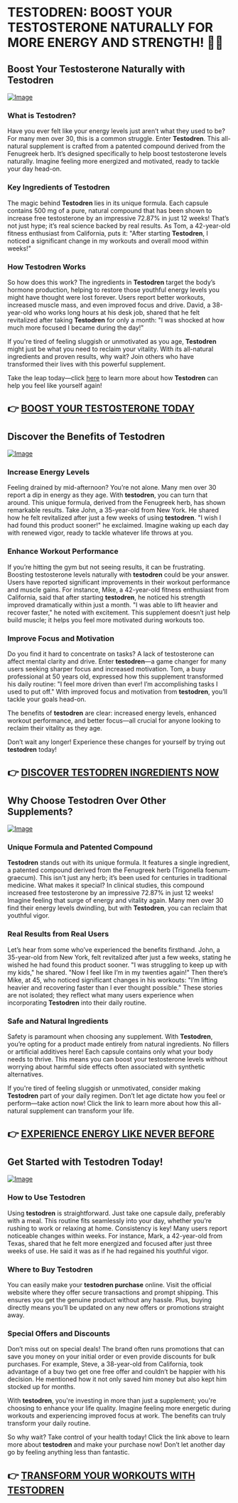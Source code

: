 # TESTODREN: BOOST YOUR TESTOSTERONE NATURALLY FOR MORE ENERGY AND STRENGTH! 💪✨

## Boost Your Testosterone Naturally with Testodren

[![Image](https://www2.sellhealth.com/236/testodren_product_shot.png)](https://gchaffi.com/vwpI8fVP)

### What is Testodren?
Have you ever felt like your energy levels just aren’t what they used to be? For many men over 30, this is a common struggle. Enter **Testodren**. This all-natural supplement is crafted from a patented compound derived from the Fenugreek herb. It’s designed specifically to help boost testosterone levels naturally. Imagine feeling more energized and motivated, ready to tackle your day head-on.

### Key Ingredients of Testodren
The magic behind **Testodren** lies in its unique formula. Each capsule contains 500 mg of a pure, natural compound that has been shown to increase free testosterone by an impressive 72.87% in just 12 weeks! That’s not just hype; it’s real science backed by real results. As Tom, a 42-year-old fitness enthusiast from California, puts it: "After starting **Testodren**, I noticed a significant change in my workouts and overall mood within weeks!" 

### How Testodren Works
So how does this work? The ingredients in **Testodren** target the body’s hormone production, helping to restore those youthful energy levels you might have thought were lost forever. Users report better workouts, increased muscle mass, and even improved focus and drive. David, a 38-year-old who works long hours at his desk job, shared that he felt revitalized after taking **Testodren** for only a month: "I was shocked at how much more focused I became during the day!"

If you're tired of feeling sluggish or unmotivated as you age, **Testodren** might just be what you need to reclaim your vitality. With its all-natural ingredients and proven results, why wait? Join others who have transformed their lives with this powerful supplement.

Take the leap today—click [here](https://gchaffi.com/vwpI8fVP) to learn more about how **Testodren** can help you feel like yourself again!



## 👉 [BOOST YOUR TESTOSTERONE TODAY](https://gchaffi.com/vwpI8fVP)

## Discover the Benefits of Testodren
[![Image](https://www2.sellhealth.com/236/testodren_5_1.jpg)](https://gchaffi.com/vwpI8fVP)

### Increase Energy Levels  
Feeling drained by mid-afternoon? You’re not alone. Many men over 30 report a dip in energy as they age. With **testodren**, you can turn that around. This unique formula, derived from the Fenugreek herb, has shown remarkable results. Take John, a 35-year-old from New York. He shared how he felt revitalized after just a few weeks of using **testodren**. "I wish I had found this product sooner!" he exclaimed. Imagine waking up each day with renewed vigor, ready to tackle whatever life throws at you.

### Enhance Workout Performance  
If you’re hitting the gym but not seeing results, it can be frustrating. Boosting testosterone levels naturally with **testodren** could be your answer. Users have reported significant improvements in their workout performance and muscle gains. For instance, Mike, a 42-year-old fitness enthusiast from California, said that after starting **testodren**, he noticed his strength improved dramatically within just a month. "I was able to lift heavier and recover faster," he noted with excitement. This supplement doesn’t just help build muscle; it helps you feel more motivated during workouts too.

### Improve Focus and Motivation  
Do you find it hard to concentrate on tasks? A lack of testosterone can affect mental clarity and drive. Enter **testodren**—a game changer for many users seeking sharper focus and increased motivation. Tom, a busy professional at 50 years old, expressed how this supplement transformed his daily routine: "I feel more driven than ever! I’m accomplishing tasks I used to put off." With improved focus and motivation from **testodren**, you’ll tackle your goals head-on.

The benefits of **testodren** are clear: increased energy levels, enhanced workout performance, and better focus—all crucial for anyone looking to reclaim their vitality as they age.

Don’t wait any longer! Experience these changes for yourself by trying out **testodren** today!



## 👉 [DISCOVER TESTODREN INGREDIENTS NOW](https://gchaffi.com/vwpI8fVP)

## Why Choose Testodren Over Other Supplements?

[![Image](https://www2.sellhealth.com/236/testodren_2_1.jpg)](https://gchaffi.com/vwpI8fVP)

### Unique Formula and Patented Compound  
**Testodren** stands out with its unique formula. It features a single ingredient, a patented compound derived from the Fenugreek herb (Trigonella foenum-graecum). This isn't just any herb; it’s been used for centuries in traditional medicine. What makes it special? In clinical studies, this compound increased free testosterone by an impressive 72.87% in just 12 weeks! Imagine feeling that surge of energy and vitality again. Many men over 30 find their energy levels dwindling, but with **Testodren**, you can reclaim that youthful vigor.

### Real Results from Real Users  
Let’s hear from some who’ve experienced the benefits firsthand. John, a 35-year-old from New York, felt revitalized after just a few weeks, stating he wished he had found this product sooner. "I was struggling to keep up with my kids," he shared. "Now I feel like I’m in my twenties again!" Then there’s Mike, at 45, who noticed significant changes in his workouts: "I’m lifting heavier and recovering faster than I ever thought possible." These stories are not isolated; they reflect what many users experience when incorporating **Testodren** into their daily routine.

### Safe and Natural Ingredients  
Safety is paramount when choosing any supplement. With **Testodren**, you’re opting for a product made entirely from natural ingredients. No fillers or artificial additives here! Each capsule contains only what your body needs to thrive. This means you can boost your testosterone levels without worrying about harmful side effects often associated with synthetic alternatives.

If you're tired of feeling sluggish or unmotivated, consider making **Testodren** part of your daily regimen. Don’t let age dictate how you feel or perform—take action now! Click the link to learn more about how this all-natural supplement can transform your life.



## 👉 [EXPERIENCE ENERGY LIKE NEVER BEFORE](https://gchaffi.com/vwpI8fVP)

## Get Started with Testodren Today!

[![Image](https://www2.sellhealth.com/236/testodren_4_1.jpg)](https://gchaffi.com/vwpI8fVP)

### How to Use Testodren
Using **testodren** is straightforward. Just take one capsule daily, preferably with a meal. This routine fits seamlessly into your day, whether you’re rushing to work or relaxing at home. Consistency is key! Many users report noticeable changes within weeks. For instance, Mark, a 42-year-old from Texas, shared that he felt more energized and focused after just three weeks of use. He said it was as if he had regained his youthful vigor.

### Where to Buy Testodren
You can easily make your **testodren purchase** online. Visit the official website where they offer secure transactions and prompt shipping. This ensures you get the genuine product without any hassle. Plus, buying directly means you’ll be updated on any new offers or promotions straight away.

### Special Offers and Discounts
Don’t miss out on special deals! The brand often runs promotions that can save you money on your initial order or even provide discounts for bulk purchases. For example, Steve, a 38-year-old from California, took advantage of a buy two get one free offer and couldn’t be happier with his decision. He mentioned how it not only saved him money but also kept him stocked up for months.

With **testodren**, you're investing in more than just a supplement; you're choosing to enhance your life quality. Imagine feeling more energetic during workouts and experiencing improved focus at work. The benefits can truly transform your daily routine.

So why wait? Take control of your health today! Click the link above to learn more about **testodren** and make your purchase now! Don’t let another day go by feeling anything less than fantastic.



## 👉 [TRANSFORM YOUR WORKOUTS WITH TESTODREN](https://gchaffi.com/vwpI8fVP)